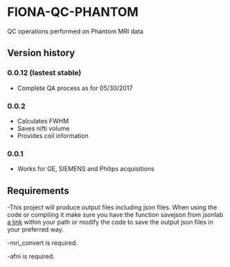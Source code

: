 # FIONA-QC-PHANTOM

QC operations performed on Phantom MRI data

## Version history

### 0.0.12 (lastest stable)

- Complete QA process as for 05/30/2017

### 0.0.2

- Calculates FWHM
- Saves nifti volume
- Provides coil information

### 0.0.1

- Works for GE, SIEMENS and Philips acquisitions

## Requirements

-This project will produce output files including json files. When using the code or compiling it make sure you have the function savejson from jsonlab [a link](https://www.mathworks.com/matlabcentral/fileexchange/33381-jsonlab--a-toolbox-to-encode-decode-json-files) within your path or modify the code to save the output json files in your preferred way.

-mri_convert is required.

-afni is required.
